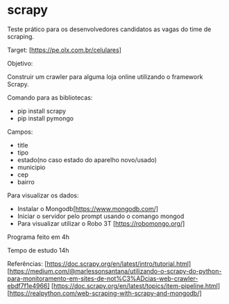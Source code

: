# scrapy

Teste prático para os desenvolvedores candidatos as vagas do time de scraping.

Target: [https://pe.olx.com.br/celulares]

Objetivo:

Construir um crawler para alguma loja online utilizando o framework Scrapy.

Comando para as bibliotecas:

* pip install scrapy
* pip install pymongo

Campos:

* title
* tipo
* estado(no caso estado do aparelho novo/usado)
* municipio
* cep
* bairro

Para visualizar os dados:

* Instalar o Mongodb[https://www.mongodb.com/]
* Iniciar o servidor pelo prompt usando o comango mongod
* Para visualizar utilizar o Robo 3T [https://robomongo.org/]



Programa feito em 4h

Tempo de estudo 14h

Referências:
[https://doc.scrapy.org/en/latest/intro/tutorial.html]
[https://medium.com/@marlessonsantana/utilizando-o-scrapy-do-python-para-monitoramento-em-sites-de-not%C3%ADcias-web-crawler-ebdf7f1e4966]
[https://doc.scrapy.org/en/latest/topics/item-pipeline.html]
[https://realpython.com/web-scraping-with-scrapy-and-mongodb/]
